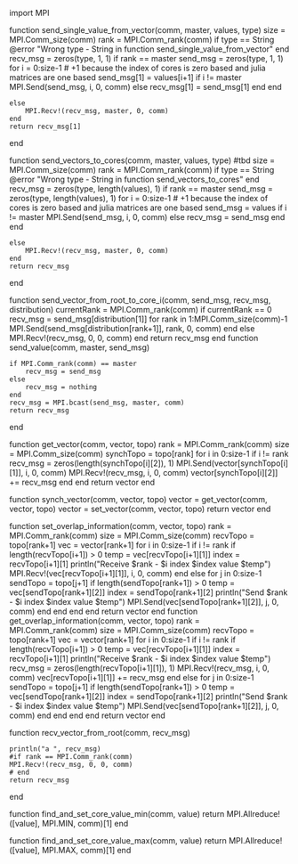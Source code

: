import MPI

function send_single_value_from_vector(comm, master, values, type)
    size = MPI.Comm_size(comm)
    rank = MPI.Comm_rank(comm)
    if type == String
        @error "Wrong type - String in function send_single_value_from_vector"
    end
    recv_msg = zeros(type, 1, 1)
    if rank == master
        send_msg = zeros(type, 1, 1)
        for i = 0:size-1
            # +1 because the index of cores is zero based and julia matrices are one based
            send_msg[1] = values[i+1]
            if i != master
                MPI.Send(send_msg, i, 0, comm)
            else
                recv_msg[1] = send_msg[1]
            end
        end

    else
        MPI.Recv!(recv_msg, master, 0, comm)
    end
    return recv_msg[1]
end

function send_vectors_to_cores(comm, master, values, type)
    #tbd
    size = MPI.Comm_size(comm)
    rank = MPI.Comm_rank(comm)
    if type == String
        @error "Wrong type - String in function send_vectors_to_cores"
    end
    recv_msg = zeros(type, length(values), 1)
    if rank == master
        send_msg = zeros(type, length(values), 1)
        for i = 0:size-1
            # +1 because the index of cores is zero based and julia matrices are one based
            send_msg = values
            if i != master
                MPI.Send(send_msg, i, 0, comm)
            else
                recv_msg = send_msg
            end
        end

    else
        MPI.Recv!(recv_msg, master, 0, comm)
    end
    return recv_msg
end

function send_vector_from_root_to_core_i(comm, send_msg, recv_msg, distribution)
    currentRank = MPI.Comm_rank(comm)
    if currentRank == 0
        recv_msg = send_msg[distribution[1]]
        for rank in 1:MPI.Comm_size(comm)-1
            MPI.Send(send_msg[distribution[rank+1]], rank, 0, comm)
        end
    else
        MPI.Recv!(recv_msg, 0, 0, comm)
    end
    return recv_msg
end
function send_value(comm, master, send_msg)

    if MPI.Comm_rank(comm) == master
        recv_msg = send_msg
    else
        recv_msg = nothing
    end
    recv_msg = MPI.bcast(send_msg, master, comm)
    return recv_msg
end

function get_vector(comm, vector, topo)
    rank = MPI.Comm_rank(comm)
    size = MPI.Comm_size(comm)
    synchTopo = topo[rank]
    for i in 0:size-1
        if i != rank
            recv_msg = zeros(length(synchTopo[i][2]), 1)
            MPI.Send(vector[synchTopo[i][1]], i, 0, comm)
            MPI.Recv!(recv_msg, i, 0, comm)
            vector[synchTopo[i][2]] += recv_msg
        end
    end
    return vector
end


function synch_vector(comm, vector, topo)
    vector = get_vector(comm, vector, topo)
    vector = set_vector(comm, vector, topo)
    return vector
end

function set_overlap_information(comm, vector, topo)
    rank = MPI.Comm_rank(comm)
    size = MPI.Comm_size(comm)
    recvTopo = topo[rank+1]
    vec = vector[rank+1]
    for i in 0:size-1
        if i != rank
            if length(recvTopo[i+1]) > 0
                temp = vec[recvTopo[i+1][1]]
                index = recvTopo[i+1][1]
                println("Receive $rank - $i index $index value $temp")
                MPI.Recv!(vec[recvTopo[i+1][1]], i, 0, comm)
            end
        else
            for j in 0:size-1
                sendTopo = topo[j+1]
                if length(sendTopo[rank+1]) > 0
                    temp = vec[sendTopo[rank+1][2]]
                    index = sendTopo[rank+1][2]
                    println("Send $rank - $i index $index value $temp")
                    MPI.Send(vec[sendTopo[rank+1][2]], j, 0, comm)
                end
            end
        end
    end
    return vector
end
function get_overlap_information(comm, vector, topo)
    rank = MPI.Comm_rank(comm)
    size = MPI.Comm_size(comm)
    recvTopo = topo[rank+1]
    vec = vector[rank+1]
    for i in 0:size-1
        if i != rank
            if length(recvTopo[i+1]) > 0
                temp = vec[recvTopo[i+1][1]]
                index = recvTopo[i+1][1]
                println("Receive $rank - $i index $index value $temp")
                recv_msg = zeros(length(recvTopo[i+1][1]), 1)
                MPI.Recv!(recv_msg, i, 0, comm)
                vec[recvTopo[i+1][1]] += recv_msg
            end
        else
            for j in 0:size-1
                sendTopo = topo[j+1]
                if length(sendTopo[rank+1]) > 0
                    temp = vec[sendTopo[rank+1][2]]
                    index = sendTopo[rank+1][2]
                    println("Send $rank - $i index $index value $temp")
                    MPI.Send(vec[sendTopo[rank+1][2]], j, 0, comm)
                end
            end
        end
    end
    return vector
end

function recv_vector_from_root(comm, recv_msg)

    println("a ", recv_msg)
    #if rank == MPI.Comm_rank(comm)
    MPI.Recv!(recv_msg, 0, 0, comm)
    # end
    return recv_msg
end


function find_and_set_core_value_min(comm, value)
    return MPI.Allreduce!([value], MPI.MIN, comm)[1]
end

function find_and_set_core_value_max(comm, value)
    return MPI.Allreduce!([value], MPI.MAX, comm)[1]
end